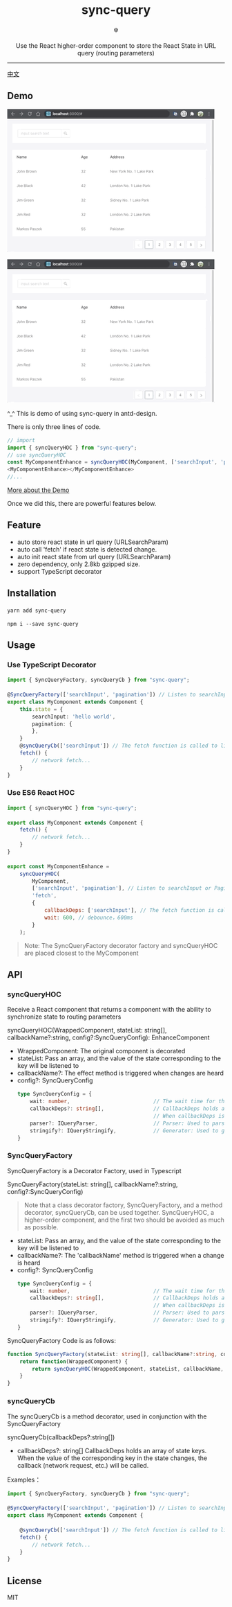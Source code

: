 <div align="center">
  <h1>sync-query</h1>

  ❄️

  Use the React higher-order component to store the React State in URL query (routing parameters)
</div>

<hr />

[中文](./README-zh.md)

## Demo

![](./gif/syncToQuery.gif)

![](./gif/autoCall.gif)

^_^ This is demo of using sync-query in antd-design.

There is only three lines of code.

```js
// import
import { syncQueryHOC } from "sync-query";
// use syncQueryHOC
const MyComponentEnhance = syncQueryHOC(MyComponent, ['searchInput', 'pagination'], 'fetch');
<MyComponentEnhance></MyComponentEnhance>
//...
```

[More about the Demo](https://github.com/NeoYo/sync-query/tree/master/examples/antd/antd-demo)

Once we did this, there are powerful features below.

## Feature

- auto store react state in url query (URLSearchParam)
- auto call 'fetch' if react state is detected change.
- auto init react state from url query (URLSearchParam)
- zero dependency, only 2.8kb gzipped size.
- support TypeScript decorator

## Installation

`yarn add sync-query`

`npm i --save sync-query`

## Usage

### Use TypeScript Decorator

```typescript
import { SyncQueryFactory, syncQueryCb } from "sync-query";

@SyncQueryFactory(['searchInput', 'pagination']) // Listen to searchInput or Pagination changes when synchronized to URL Query
export class MyComponent extends Component {
    this.state = {
        searchInput: 'hello world',
        pagination: {
        },
    }
    @syncQueryCb(['searchInput']) // The fetch function is called to listen for a change in searchInput
    fetch() {
        // network fetch...
    }
}
```

### Use ES6 React HOC

``` js
import { syncQueryHOC } from "sync-query";

export class MyComponent extends Component {
    fetch() {
        // network fetch...
    }
}

export const MyComponentEnhance = 
    syncQueryHOC(
        MyComponent,
        ['searchInput', 'pagination'], // Listen to searchInput or Pagination changes when synchronized to URL Query
        'fetch',
        {
            callbackDeps: ['searchInput'], // The fetch function is called to listen for a change in searchInput
            wait: 600, // debounce，600ms
        }
    );
```

> Note: The SyncQueryFactory decorator factory and syncQueryHOC are placed closest to the MyComponent

## API

### syncQueryHOC

Receive a React component that returns a component with the ability to synchronize state to routing parameters

syncQueryHOC(WrappedComponent, stateList: string[], callbackName?:string, config?:SyncQueryConfig): EnhanceComponent

- WrappedComponent: The original component is decorated
- stateList: Pass an array, and the value of the state corresponding to the key will be listened to
- callbackName?: The effect method is triggered when changes are heard
- config?: SyncQueryConfig
    ```typescript
    type SyncQueryConfig = {
        wait: number,                           // The wait time for the debounce,， the unit is ms
        callbackDeps?: string[],                // CallbackDeps holds an array of state keys. When the value of the corresponding key in the state changes, the callback (network request, etc.) will be called.
                                                // When callbackDeps is not passed in, the default listener is equal to stateList
        parser?: IQueryParser,                  // Parser: Used to parse the routing parameter query to state. Default is JSON.parse
        stringify?: IQueryStringify,            // Generator: Used to generate the query string corresponding to state. Default is JSON.Stringify
    }
    ```

### SyncQueryFactory

SyncQueryFactory is a Decorator Factory, used in Typescript

SyncQueryFactory(stateList: string[], callbackName?:string, config?:SyncQueryConfig) 

> Note that a class decorator factory, SyncQueryFactory, and a method decorator, syncQueryCb, can be used together. SyncQueryHOC, a higher-order component, and the first two should be avoided as much as possible.

- stateList: Pass an array, and the value of the state corresponding to the key will be listened to
- callbackName?: The 'callbackName' method is triggered when a change is heard
- config?: SyncQueryConfig
    ```typescript
    type SyncQueryConfig = {
        wait: number,                           // The wait time for the debounce,， the unit is ms
        callbackDeps?: string[],                // CallbackDeps holds an array of state keys. When the value of the corresponding key in the state changes, the callback (network request, etc.) will be called.
                                                // When callbackDeps is not passed in, the default listener is equal to stateList
        parser?: IQueryParser,                  // Parser: Used to parse the routing parameter query to state. Default is JSON.parse
        stringify?: IQueryStringify,            // Generator: Used to generate the query string corresponding to state. Default is JSON.Stringify
    }
    ```

SyncQueryFactory Code is as follows:

```typescript
function SyncQueryFactory(stateList: string[], callbackName?:string, config?:SyncQueryConfig) {
    return function(WrappedComponent) {
        return syncQueryHOC(WrappedComponent, stateList, callbackName, config);
    }
}
```

### syncQueryCb

The syncQueryCb is a method decorator, used in conjunction with the SyncQueryFactory

syncQueryCb(callbackDeps?:string[])

- callbackDeps?: string[]  CallbackDeps holds an array of state keys. When the value of the corresponding key in the state changes, the callback (network request, etc.) will be called.

Examples： 

```typescript
import { SyncQueryFactory, syncQueryCb } from "sync-query";

@SyncQueryFactory(['searchInput', 'pagination']) // Listen to searchInput or Pagination changes when synchronized to URL Query
export class MyComponent extends Component {

    @syncQueryCb(['searchInput']) // The fetch function is called to listen for a change in searchInput
    fetch() {
        // network fetch...
    }
}
```

## License

MIT
